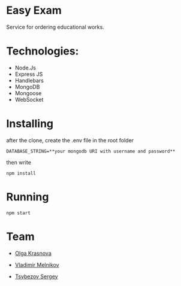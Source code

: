 # Easy Exam
Service for ordering educational works.

# Technologies:
* Node.Js
* Express JS
* Handlebars
* MongoDB
* Mongoose
* WebSocket

# Installing
after the clone, create the .env file in the root folder

`
DATABASE_STRING=**your mongodb URI with username and password**
`

then write

`
 npm install
 `

# Running
`
npm start
`

# Team
* [Olga Krasnova](https://github.com/Lgkrsnv)

* [Vladimir Melnikov](https://github.com/hippofanty)

* [Tsybezov Sergey](https://github.com/TsybezovSergey)

